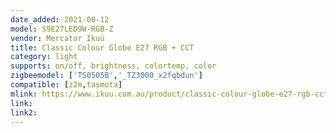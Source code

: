```yaml
---
date_added: 2021-08-12
model: S9E27LED9W-RGB-Z
vendor: Mercator Ikuü
title: Classic Colour Globe E27 RGB + CCT
category: light
supports: on/off, brightness, colortemp, color
zigbeemodel: ['TS0505B','_TZ3000_x2fqbdun']
compatible: [z2m,tasmota]
mlink: https://www.ikuu.com.au/product/classic-colour-globe-e27-rgb-cct-2/ 
link: 
link2: 
---
```

